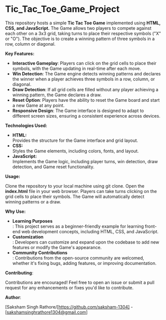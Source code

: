 # Tic_Tac_Toe_Game_Project
<p>This repository hosts a simple <b>Tic Tac Toe Game</b> implemented using <b>HTML, CSS, and JavaScript.</b> The Game allows two players to compete against each other on a 3x3 grid, taking turns to place their respective symbols ("X" or "O"). The objective is to create a winning pattern of three symbols in a row, column or diagonal.</p>
<p><b>Key Features:</b></p>
<ul>
<li><b>Interactive Gameplay</b>: Players can click on the grid cells to place their symbols, with the Game updating in real-time after each move.</li>

<li><b>Win Detection</b>: The Game engine detects winning patterns and declares the winner when a player achieves three symbols in a row, column, or diagonal.</li>

<li><b>Draw Detection</b>: If all grid cells are filled without any player achieving a winning pattern, the Game declares a draw.</li>

<li><b>Reset Option</b>: Players have the ability to reset the Game board and start a new Game at any point.</li>

<li><b>Responsive Design</b>: The Game interface is designed to adapt to different screen sizes, ensuring a consistent experience across devices.</li></ul>

<b>Technologies Used:</b>
<ul>
<li><b>HTML:</b></li> Provides the structure for the Game interface and grid layout.

<li><b>CSS:</b></li> Styles the Game elements, including colors, fonts, and layout.

<li><b>JavaScript:</b></li> Implements the Game logic, including player turns, win detection, draw detection, and Game reset functionality.
</ul>
<b>Usage:</b>

Clone the repository to your local machine using git clone.
Open the <b>index.html</b> file in your web browser.
Players can take turns clicking on the grid cells to place their symbols.
The Game will automatically detect winning patterns or a draw.

<b>Why Use:</b>
<ul>
<li><b>Learning Purposes</b></li>: This project serves as a beginner-friendly example for learning front-end web development concepts, including HTML, CSS, and JavaScript.

<li><b>Customization</b></li>: Developers can customize and expand upon the codebase to add new features or modify the Game's appearance.

<li><b>Community Contributions</b></li>: Contributions from the open-source community are welcomed, whether it's fixing bugs, adding features, or improving documentation.
</ul>
<b>Contributing</b>:

Contributions are encouraged! Feel free to open an issue or submit a pull request for any enhancements or fixes you'd like to contribute.

<b>Author</b>:

[Saksham Singh Rathore/[https://github.com/saksham-1304] - [sakshamsinghrathore1304@gmail.com]




